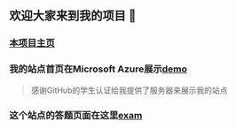 ## 欢迎大家来到我的项目 👋
### [本项目主页](https://github.com/zhwuyuhehe)
### 我的站点首页在Microsoft Azure展示[demo](https://zhwuyuhehe.azurewebsites.net)
> 感谢GitHub的学生认证给我提供了服务器来展示我的站点
### 这个站点的答题页面在这里[exam](https://zhwuyuhehe.azurewebsites.net/user/exam.php)
<!--
**zhwuyuhehe/zhwuyuhehe** is a ✨ _special_ ✨ repository because its `README.md` (this file) appears on your GitHub profile.

Here are some ideas to get you started:

- 🔭 I’m currently working on ...
- 🌱 I’m currently learning ...
- 👯 I’m looking to collaborate on ...
- 🤔 I’m looking for help with ...
- 💬 Ask me about ...
- 📫 How to reach me: ...
- 😄 Pronouns: ...
- ⚡ Fun fact: ...
-->
